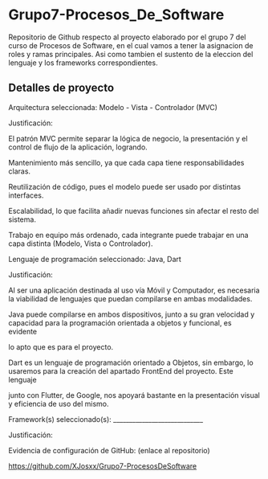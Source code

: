 # Grupo7-Procesos_De_Software
Repositorio de Github respecto al proyecto elaborado por el grupo 7 del curso de Procesos de Software, en el cual vamos a tener la asignacion de roles y ramas principales. Asi como tambien el sustento de la eleccion del lenguaje y los frameworks correspondientes.

## Detalles de proyecto

Arquitectura seleccionada: Modelo - Vista - Controlador (MVC)

Justificación:

El patrón MVC permite separar la lógica de negocio, la presentación y el control de flujo de la aplicación, logrando.

Mantenimiento más sencillo, ya que cada capa tiene responsabilidades claras.

Reutilización de código, pues el modelo puede ser usado por distintas interfaces.

Escalabilidad, lo que facilita añadir nuevas funciones sin afectar el resto del sistema.

Trabajo en equipo más ordenado, cada integrante puede trabajar en una capa distinta (Modelo, Vista o Controlador).



Lenguaje de programación seleccionado: Java, Dart

Justificación:

Al ser una aplicación destinada al uso vía Móvil y Computador, es necesaria la viabilidad de lenguajes que puedan compilarse en ambas modalidades.

Java puede compilarse en ambos dispositivos, junto a su gran velocidad y capacidad para la programación orientada a objetos y funcional, es evidente

lo apto que es para el proyecto.

Dart es un lenguaje de programación orientado a Objetos, sin embargo, lo usaremos para la creación del apartado FrontEnd del proyecto. Este lenguaje

junto con Flutter, de Google, nos apoyará bastante en la presentación visual y eficiencia de uso del mismo.







Framework(s) seleccionado(s): \_\_\_\_\_\_\_\_\_\_\_\_\_\_\_\_\_\_\_\_\_\_\_\_\_\_\_\_

Justificación:







Evidencia de configuración de GitHub: (enlace al repositorio)

https://github.com/XJosxx/Grupo7-ProcesosDeSoftware
